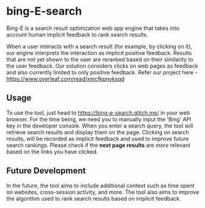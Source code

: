 # bing-E-search

Bing-E is a search result optimization web app engine that takes into account human implicit feedback to rank search results. 

When a user interacts with a search result (for example, by clicking on it), our engine interprets the interaction as 
implicit positive feedback. Results that are not yet shown to the user are reranked based on their similarity to the user feedback. 
Our solution considers clicks on web pages as feedback and also currently limited to only positive feedback. 
Refer our project here - https://www.overleaf.com/read/xmcfkpnvksqd 

## Usage

To use the tool, just head to https://bing-e-search.glitch.me/ in your web browser. For the time being, we need you to manually input the 'Bing' API key in the developer console. 
When you enter a search query, the tool will retrieve search results and display them on the page. Clicking on search results, will be recorded as implicit feedback and used to improve future search rankings.
Please check if the **next page results** are *more* relevant based on the links you have clicked. 

## Future Development

In the future, the tool aims to include additional context such as time spent on websites, cross-session activity, and more. The tool also aims 
to improve the algorithm used to rank search results based on implicit feedback.

